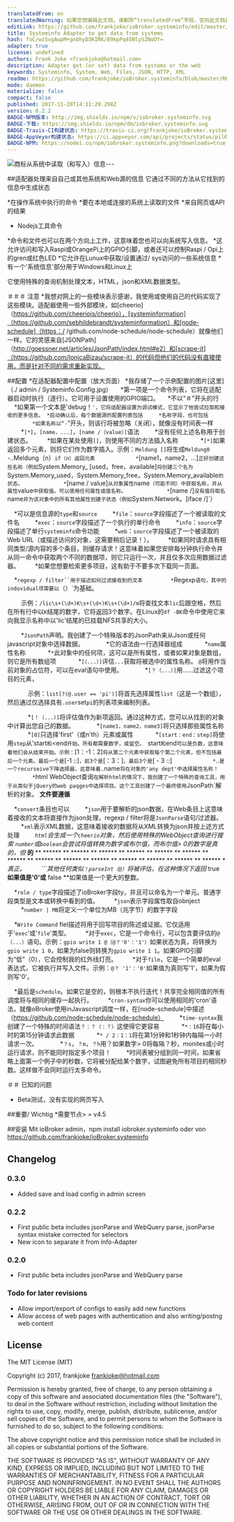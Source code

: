 ```yaml
---
translatedFrom: en
translatedWarning: 如果您想编辑此文档，请删除“translatedFrom”字段，否则此文档将再次自动翻译
editLink: https://github.com/frankjoke/ioBroker.systeminfo/edit/master//README.md
title: Systeminfo Adapter to get data from systems
hash: foC/wzSvgAwpM+gnbhyD3KIRK/89kpPq4SNlySZNoDY=
adapter: true
license: undefined
authors: Frank Joke <frankjoke@hotmail.com>
description: Adapter get (or set) data from systems or the web
keywords: Systeminfo, System, Web, Files, JSON, HTTP, XML
readme: https://github.com/frankjoke/ioBroker.systeminfo/blob/master/README.md
mode: daemon
materialize: false
compact: false
published: 2017-11-20T14:11:20.298Z
version: 0.2.2
BADGE-NPM版本: http://img.shields.io/npm/v/iobroker.systeminfo.svg
BADGE-下载: https://img.shields.io/npm/dm/iobroker.systeminfo.svg
BADGE-Travis-CI构建状态: https://travis-ci.org/frankjoke/ioBroker.systeminfo.svg?branch=master
BADGE-AppVeyor构建状态: https://ci.appveyor.com/api/projects/status/pil6266rrtw6l5c0?svg=true
BADGE-NPM: https://nodei.co/npm/iobroker.systeminfo.png?downloads=true
---
```

![商标](zh-cn/adapterref/iobroker.systeminfo/../../../en/adapterref/iobroker.systeminfo/./admin/systeminfo.png)从系统中读取（和写入）信息---


##适配器处理来自自己或其他系统和Web源的信息
它通过不同的方法从它找到的信息中生成状态

*在操作系统中执行的命令
*要在本地或连接的系统上读取的文件
*来自网页或API的结果
* Nodejs工具命令

*命令和文件也可以在两个方向上工作，这意味着您也可以向系统写入信息。
*这允许访问和写入Raspi或OrangePi上的GPIO引脚，或者还可以控制Raspi / Opi上的gren或红色LED
*它允许在Lunux中获取/设置通过/ sys访问的一些系统信息
*有一个'系统信息'部分用于Windows和Linux上

它使用特殊的查询机制处理文本，HTML，json和XML数据类型。

＃＃＃ 注意
*我想对网上的一些模块表示感谢，我使用或使用自己的代码实现了这些模块。适配器使用一些外部模块，如[cheerio]（https://github.com/cheeriojs/cheerio），[systeminformation]（https://github.com/sebhildebrandt/systeminformation）和[node-schedule]（https：/ /github.com/node-schedule/node-schedule）就像他们一样。它的灵感来自[JSONPath]（http://goessner.net/articles/JsonPath/index.html#e2）和[scrape-it]（https://github.com/IonicaBizau/scrape-it）的代码但他们的代码没有直接使用，而是针对不同的需求重新实现。

##配置
*在适配器配置中配置（放大页面）
*我存储了一个示例配置的图片[这里]（./ admin / Systeminfo.Config.jpg）
    *第一项是一个命令列表，它将在适配器启动时执行（逐行）。它可用于设置使用的GPIO端口。
    *不以“＃”开头的行
    *如果第一个文本是'debug！`'，它将适配器设置为调试模式，它显示了他尝试拉取和接收的更多信息。
*启动确认后，每个数据源的配置列表包括
    *名称字段，也可包括
        *如果名称以“-`”开头，则该行将被忽略（关闭），就像没有时间表一样
        *`[*]`，`[name，...]`，`[name /（value）]`语法
        *没有任何上述名称用于创建状态。
        *如果在某处使用`[]`，则使用不同的方法插入名称
            *`[*]`如果返回多个元素，则将它们作为数字插入。示例：`Meldung []`将生成`Meldung0` -..Meldung（n）`if（n）返回元素
            *`[name1，name2，...]`正好创建这些名称（例如`System.Memory_ [used，free，available]`将创建三个名为`System.Memory_used，System.Memory_free，System.Memory_available`的状态。
            *`[name / value]`从对象属性`name`（可能不同）中获取名称，并从属性`value`中获取值。可以使用任何属性或值名称。
            *`[name /]`没有值将取名`name`并为该对象中的所有其他属性创建子状态（例如`System.Network。[iface /]`）

    *可以是信息源的`type`和`source`
        *`file`：`source`字段描述了一个被读取的文件名
        *`exec`：`source`字段描述了一个执行的单行命令
        *`info`：`source`字段描述了单行`systeminfo`命令功能
        *`web`：`source`字段描述了一个被读取的Web URL（或描述访问的对象，这需要稍后记录！）。
        *如果同时请求具有相同类型/源内容的多个条目，则缓存请求！这意味着如果您安排每分钟执行命令并从同一命令中获取两个不同的数据项，则它只运行一次，并且仅多次应用数据过滤器。
        *如果您想要检索更多项目，这有助于不要多次下载同一页面。

    *`regexp / filter``用于描述如何过滤接收到的文本
        *`Regexp`语句，其中的indovidual项需要以`（）`为基础。

        示例：`/lic\s+(\d+)K\s+(\d+)K\s+(\d+)/m`将查找文本`lic`后跟空格，然后在所有行中以`K`结尾的数字，它将返回3个数字。在Linux的`df -BK`命令中使用它来向我显示名称中以'lic'结尾的已挂载NFS共享的大小。

        *`JsonPath`声明。我创建了一个特殊版本的JsonPath来从Json或任何javascript对象中选择数据。
            *它的语法由一行选择器组成
            *`name`属性名称
            *`*`此对象中的任何项，这可以是所有属性，或者如果对象是数组，则它是所有数组项
            *`[（...）]`评估`...`获取将被选中的属性名称。 `@`将用作当前对象的占位符，可以在eval语句中使用。
            *`[？（...）]`用......过滤这个项目的元素，

            示例：`list[?(@.user == 'pi')]`将首先选择属性`list`（这是一个数组），然后通过仅选择具有`.user`set`pi`的列表项来编制列表。

            *`[！（...）]`将评估值作为新项返回。通过这种方式，您可以从找到的对象中计算出您自己的数据。
            *`[name1，name2，name3]`将只选择那些属性名称
            *`[0]`只选择'first'（或n'th）元素或属性
            *`[start：end：step]`将使用`step`从'start`和`<end`开始。所有都需要数字，或留空。 `start`和`end`可以是负数，这意味着他们会从结束开始。示例：`[1：-1：2]`将从第二个元素中获取每个第二个元素，但不包括最后一个元素。最后一个是`[-1 ::]`，前3个是`[：3：]`，最后3个是`[ -  3 ::]`
            *`..`是一个recurseive下降选择器，这意味着`..name`将在对象的'any dept'中选择属性名称！
        *`html WebObject查询`在解析html的情况下，我创建了一个特殊的查询工具，用于从类似于jQuery的web paqges中选择项目。这个工具创建了一个最终使用`JsonPath`解析的对象。 **文件要遵循**

    *`convert`条目也可以
        *`json`用于要解析的json数据，在Web条目上这意味着接收的文本将直接作为json处理，regexp / filter将是`JsonParse`语句/过滤器。
        *`xml`表示XML数据，这意味着接收的数据将从XML转换为json并按上述方式处理
        *`html`会生成一个`cheerio`对象，然后使用特殊的WebObject查询进行搜索
    *`number`或`boolean`会尝试将值转换为数字或布尔值，而布尔值> 0的数字是真的，但** ****的**** ** ****** ** ****** ** ****** ** ****** ** ****** ** ****** ** ****** ** ****** ** ****** ** ****** ** ****** ** ****** ** ****** ** ****** **真正。
        *```其他任何类似`！parseInt（@）`将被评估，在这种情况下返回** true **如果值是'0'或** false **如果值是一个更大的整数。

    *`role / type`字段描述了ioBroker字段ty，并且可以命名为一个单元。普通字段类型是文本或转换中看到的值。
        *`json`表示字段属性取自obnject
        *`number | MB`将定义一个单位为MB（兆字节）的数字字段

    *`Write Command` fiel描述将用于回写项目的陈述或证据。它仅适用于'`exec`'或'`file`'类型。
        *对于`exec`，它是一个命令行，可以包含要评估的`@（...）`语句。示例：`gpio write 1 @（@？'0'：'1'）`如果状态为真，将转换为`gpio write 1 0`，如果为false则转换为`gpio write 1 1`。如果GPIO引脚为“低”（0），它会控制我的红外线灯亮。
        *对于`file`，它是一个简单的eval表达式，它被执行并写入文件。示例：`@？ '1'：'0'`如果值为真则写'1'，如果为假则写'0'。

    *最后是`schedule`。如果它是空的，则根本不执行迭代！共享完全相同值的所有调度将与相同的缓存一起执行。
        *`cron-syntax`你可以使用相同的'cron'语法，就像oBroker使用inJavascript调度一样，在[node-schedule]中描述（https://github.com/node-schedule/node-schedule）
        *`time-syntax`我创建了一个特殊的时间语法`？：？（：？）`这使得它更容易
            *`*：16`将在每小时的第15分钟请求此数据
            *`* / 2：1：1`将在第1分钟和1秒钟内每隔一小时请求一次。
            *`？s`，`？m`，`？h`用？如果数字> 0将每隔？秒，monites或小时运行请求，则不能同时指定多个项目！
        *时间表被分组到同一时间，如果省略上面第一个例子中的秒数，它将被分配给某个数字，试图避免所有项目的相同秒数。这样做不会同时运行太多命令。

＃＃ 已知的问题
* Beta测试，没有实现的网页写入

##重要/ Wichtig
*需要节点> = v4.5

##安装
Mit ioBroker admin，npm install iobroker.systeminfo oder von <https://github.com/frankjoke/ioBroker.systeminfo>

## Changelog
### 0.3.0
* Added save and load config in admin screen

### 0.2.2
* First public beta includes jsonParse and WebQuery parse, jsonParse syntax mistake corrected for selectors
* New icon to separate it from info-Adapter

### 0.2.0
* First public beta includes jsonParse and WebQuery parse

### Todo for later revisions
* Allow import/export of configs to easily add new functions
* Allow access of web pages with authentication and also writing/postng web content

## License

The MIT License (MIT)

Copyright (c) 2017, frankjoke <frankjoke@hotmail.com>

Permission is hereby granted, free of charge, to any person obtaining a copy
of this software and associated documentation files (the "Software"), to deal
in the Software without restriction, including without limitation the rights
to use, copy, modify, merge, publish, distribute, sublicense, and/or sell
copies of the Software, and to permit persons to whom the Software is
furnished to do so, subject to the following conditions:

The above copyright notice and this permission notice shall be included in
all copies or substantial portions of the Software.

THE SOFTWARE IS PROVIDED "AS IS", WITHOUT WARRANTY OF ANY KIND, EXPRESS OR
IMPLIED, INCLUDING BUT NOT LIMITED TO THE WARRANTIES OF MERCHANTABILITY,
FITNESS FOR A PARTICULAR PURPOSE AND NONINFRINGEMENT. IN NO EVENT SHALL THE
AUTHORS OR COPYRIGHT HOLDERS BE LIABLE FOR ANY CLAIM, DAMAGES OR OTHER
LIABILITY, WHETHER IN AN ACTION OF CONTRACT, TORT OR OTHERWISE, ARISING FROM,
OUT OF OR IN CONNECTION WITH THE SOFTWARE OR THE USE OR OTHER DEALINGS IN
THE SOFTWARE.